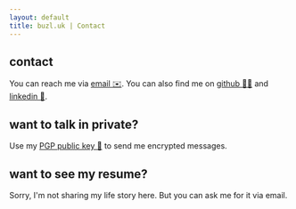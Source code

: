 ```yaml
---
layout: default
title: buzl.uk | Contact
---
```

## contact
You can reach me via [email ✉️](mailto:kaan.giray.buzluk@rwth-aachen.de). You can also find me on [github 🐱‍💻](https://github.com/kaangiray26) and [linkedin 👔](https://www.linkedin.com/in/kaangiray26/).

## want to talk in private?
Use my [PGP public key 🔑](https://keys.openpgp.org/vks/v1/by-fingerprint/540F917D4C350112D6B180B5F7F01DE9D67AF192) to send me encrypted messages.

## want to see my resume?
Sorry, I'm not sharing my life story here. But you can ask me for it via email.
